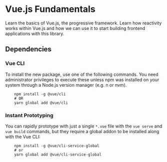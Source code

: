 # Vue.js Fundamentals

Learn the basics of Vue.js, the progressive framework. Learn how reactivity works within Vue.js and how we can use it to start building frontend applications with this library.

## Dependencies

### Vue CLI
To install the new package, use one of the following commands. You need administrator privileges to execute these unless npm was installed on your system through a Node.js version manager (e.g. n or nvm).
```
    npm install -g @vue/cli
    # OR
    yarn global add @vue/cli
```

### Instant Prototyping
You can rapidly prototype with just a single `*.vue` file with the `vue serve` and `vue build` commands, but they require a global addon to be installed along with the Vue CLI:
```
    npm install -g @vue/cli-service-global
    # or
    yarn global add @vue/cli-service-global
```

